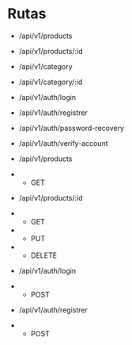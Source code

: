 # Rutas

- /api/v1/products
- /api/v1/products/:id

- /api/v1/category
- /api/v1/category/:id

- /api/v1/auth/login
- /api/v1/auth/registrer
- /api/v1/auth/password-recovery
- /api/v1/auth/verify-account

- /api/v1/products
- - GET 

- /api/v1/products/:id
- - GET 
- - PUT 
- - DELETE 

- /api/v1/auth/login
- - POST

- /api/v1/auth/registrer
- - POST